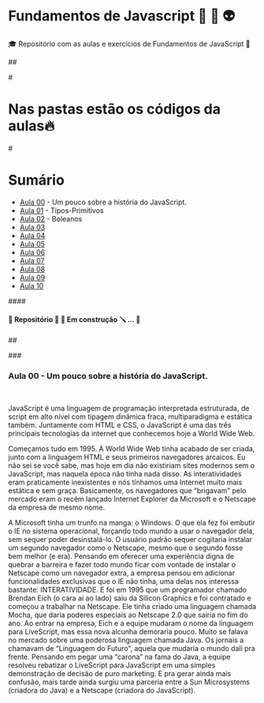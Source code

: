 <h1>Fundamentos de Javascript 🤺 🤖 👽</h1>
<p>🎓 Repositório com as aulas e exercícios de Fundamentos de JavaScript 🎯</p>
<p>## </p>
<p># </p>
<h1>Nas pastas estão os códigos da aulas🔥</h1>
<p># </p>
<h1>Sumário</h1>
<ul>
<li><a href='https://github.com/samuel-franco/Fundamentos-Javascript-/tree/master#Aula-00'>Aula 00</a> - Um pouco sobre a história do JavaScript.</li>
<li><a href='https://github.com/samuel-franco/Fundamentos-Javascript-/tree/master#Aula-01'>Aula 01</a> - Tipos-Primitivos</li>
<li><a href='https://github.com/samuel-franco/Fundamentos-Javascript-/tree/master#Aula-02'>Aula 02</a> - Boleanos</li>
<li><a href='https://github.com/samuel-franco/Fundamentos-Javascript-/tree/master#xxxxxx'>Aula 03</a></li>
<li><a href='https://github.com/samuel-franco/Fundamentos-Javascript-/tree/master#xxxxxx'>Aula 04</a></li>
<li><a href='https://github.com/samuel-franco/Fundamentos-Javascript-/tree/master#xxxxxx'>Aula 05</a></li>
<li><a href='https://github.com/samuel-franco/Fundamentos-Javascript-/tree/master#xxxxxx'>Aula 06</a></li>
<li><a href='https://github.com/samuel-franco/Fundamentos-Javascript-/tree/master#xxxxxx'>Aula 07</a></li>
<li><a href='https://github.com/samuel-franco/Fundamentos-Javascript-/tree/master#xxxxxx'>Aula 08</a></li>
<li><a href='https://github.com/samuel-franco/Fundamentos-Javascript-/tree/master#xxxxxx'>Aula 09</a></li>
<li><a href='https://github.com/samuel-franco/Fundamentos-Javascript-/tree/master#xxxxxx'>Aula 10</a></li>

</ul>
<p>#### </p>
<h4>🚧  Repositório 🔨 🔧 Em construção 🪛 ...  🚧</h4>
<p>## </p>
<p>### </p>
<h3>Aula 00 - Um pouco sobre a história do JavaScript.</h3>
<p>&nbsp;</p>
<p>JavaScript é uma linguagem de programação interpretada estruturada, de  script em alto nível com tipagem dinâmica fraca, multiparadigma e  estática também. Juntamente com HTML e CSS, o JavaScript é uma das três  principais tecnologias da internet que conhecemos hoje a World Wide Web.</p>
<p>Começamos tudo em 1995. A World Wide Web tinha acabado de ser criada,  junto com a linguagem HTML e seus primeiros navegadores arcaicos. Eu não sei se você sabe, mas hoje em dia não existiriam sites modernos sem o  JavaScript, mas naquela época não tinha nada disso. As interatividades  eram praticamente inexistentes e nós tínhamos uma Internet muito mais  estática e sem graça. Basicamente, os navegadores que “brigavam” pelo  mercado eram o recém lançado Internet Explorer da Microsoft e o Netscape da empresa de mesmo nome.</p>
<p>A Microsoft tinha um trunfo na manga: o Windows. O que ela fez foi  embutir o IE no sistema operacional, forçando todo mundo a usar o  navegador dela, sem sequer poder desinstalá-lo. O usuário padrão sequer  cogitaria instalar um segundo navegador como o Netscape, mesmo que o  segundo fosse bem melhor (e era). Pensando em oferecer uma experiência  digna de quebrar a barreira e fazer todo mundo ficar com vontade de  instalar o Netscape como um navegador extra, a empresa pensou em  adicionar funcionalidades exclusivas que o IE não tinha, uma delas nos  interessa bastante: INTERATIVIDADE. E foi em 1995 que um programador  chamado Brendan Eich (o cara aí ao lado) saiu da Silicon Graphics e foi  contratado e começou a trabalhar na Netscape. Ele tinha criado uma  linguagem chamada Mocha, que daria poderes especiais ao Netscape 2.0 que sairia no fim do ano. Ao entrar na empresa, Eich e a equipe mudaram o  nome da linguagem para LiveScript, mas essa nova alcunha demoraria  pouco. Muito se falava no mercado sobre uma poderosa linguagem chamada  Java. Os jornais a chamavam de “Linguagem do Futuro”, aquela que mudaria o mundo dali pra frente. Pensando em pegar uma “carona” na fama do  Java, a equipe resolveu rebatizar o LiveScript para JavaScript em uma  simples demonstração de decisão de puro marketing. E pra gerar ainda  mais confusão, mais tarde ainda surgiu uma parceria entre a Sun  Microsystems (criadora do Java) e a Netscape (criadora do JavaScript).</p>


